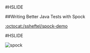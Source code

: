 #HSLIDE

##Writing Better Java Tests with Spock

[:octocat:/ssheftel/spock-demo](https://github.com/ssheftel/spock-demo)

#HSLIDE

![spock](https://i.imgflip.com/qnp22.jpg)
